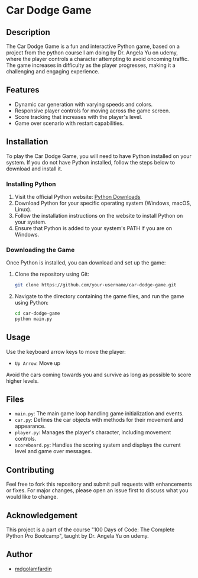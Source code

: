 # Car Dodge Game

## Description
The Car Dodge Game is a fun and interactive Python game, based on a project from the python course I am doing by Dr. Angela Yu on udemy, where the player controls a character attempting to avoid oncoming traffic. The game increases in difficulty as the player progresses, making it a challenging and engaging experience.

## Features
- Dynamic car generation with varying speeds and colors.
- Responsive player controls for moving across the game screen.
- Score tracking that increases with the player's level.
- Game over scenario with restart capabilities.

## Installation
To play the Car Dodge Game, you will need to have Python installed on your system. If you do not have Python installed, follow the steps below to download and install it.

### Installing Python
1. Visit the official Python website: [Python Downloads](https://www.python.org/downloads/)
2. Download Python for your specific operating system (Windows, macOS, Linux).
3. Follow the installation instructions on the website to install Python on your system.
4. Ensure that Python is added to your system's PATH if you are on Windows.

### Downloading the Game
Once Python is installed, you can download and set up the game:
1. Clone the repository using Git:
   ```bash
   git clone https://github.com/your-username/car-dodge-game.git

1. Navigate to the directory containing the game files, and run the game using Python:

   ```bash
   cd car-dodge-game
   python main.py

## Usage
Use the keyboard arrow keys to move the player:
- `Up Arrow`: Move up

Avoid the cars coming towards you and survive as long as possible to score higher levels.

## Files
- `main.py`: The main game loop handling game initialization and events.
- `car.py`: Defines the car objects with methods for their movement and appearance.
- `player.py`: Manages the player's character, including movement controls.
- `scoreboard.py`: Handles the scoring system and displays the current level and game over messages.

## Contributing
Feel free to fork this repository and submit pull requests with enhancements or fixes. For major changes, please open an issue first to discuss what you would like to change.

## Acknowledgement
This project is a part of the course "100 Days of Code: The Complete Python Pro Bootcamp", taught by Dr. Angela Yu on udemy.

## Author
- [mdgolamfardin](https://github.com/mdgolamfardin)
